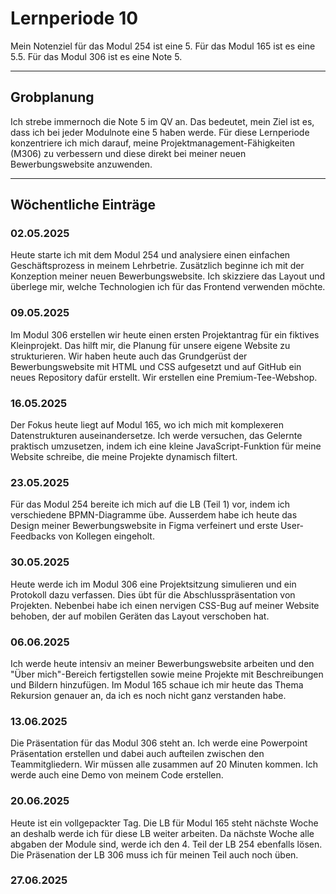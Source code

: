 # Lernperiode 10

Mein Notenziel für das Modul 254 ist eine 5. Für das Modul 165 ist es eine 5.5. Für das Modul 306 ist es eine Note 5.
 

---

## Grobplanung

Ich strebe immernoch die Note 5 im QV an. Das bedeutet, mein Ziel ist es, dass ich bei jeder Modulnote eine 5 haben werde. Für diese Lernperiode konzentriere ich mich darauf, meine Projektmanagement-Fähigkeiten (M306) zu verbessern und diese direkt bei meiner neuen Bewerbungswebsite anzuwenden.

---

## Wöchentliche Einträge

### 02.05.2025
Heute starte ich mit dem Modul 254 und analysiere einen einfachen Geschäftsprozess in meinem Lehrbetrie. Zusätzlich beginne ich mit der Konzeption meiner neuen Bewerbungswebsite. Ich skizziere das Layout und überlege mir, welche Technologien ich für das Frontend verwenden möchte.

### 09.05.2025
Im Modul 306 erstellen wir heute einen ersten Projektantrag für ein fiktives Kleinprojekt. Das hilft mir, die Planung für unsere eigene Website zu strukturieren. Wir haben heute auch das Grundgerüst der Bewerbungswebsite mit HTML und CSS aufgesetzt und auf GitHub ein neues Repository dafür erstellt. Wir erstellen eine Premium-Tee-Webshop.

### 16.05.2025
Der Fokus heute liegt auf Modul 165, wo ich mich mit komplexeren Datenstrukturen auseinandersetze. Ich werde versuchen, das Gelernte praktisch umzusetzen, indem ich eine kleine JavaScript-Funktion für meine Website schreibe, die meine Projekte dynamisch filtert.

### 23.05.2025
Für das Modul 254 bereite ich mich auf die LB (Teil 1) vor, indem ich verschiedene BPMN-Diagramme übe. Ausserdem habe ich heute das Design meiner Bewerbungswebsite in Figma verfeinert und erste User-Feedbacks von Kollegen eingeholt.

### 30.05.2025
Heute werde ich im Modul 306 eine Projektsitzung simulieren und ein Protokoll dazu verfassen. Dies übt für die Abschlusspräsentation von Projekten. Nebenbei habe ich einen nervigen CSS-Bug auf meiner Website behoben, der auf mobilen Geräten das Layout verschoben hat.

### 06.06.2025
Ich werde heute intensiv an meiner Bewerbungswebsite arbeiten und den "Über mich"-Bereich fertigstellen sowie meine Projekte mit Beschreibungen und Bildern hinzufügen. Im Modul 165 schaue ich mir heute das Thema Rekursion genauer an, da ich es noch nicht ganz verstanden habe.

### 13.06.2025
Die Präsentation für das Modul 306 steht an. Ich werde eine Powerpoint Präsentation erstellen und dabei auch aufteilen zwischen den Teammitgliedern. Wir müssen alle zusammen auf 20 Minuten kommen. Ich werde auch eine Demo von meinem Code erstellen. 

### 20.06.2025
Heute ist ein vollgepackter Tag. Die LB für Modul 165 steht nächste Woche an deshalb werde ich für diese LB weiter arbeiten. Da nächste Woche alle abgaben der Module sind, werde ich den 4. Teil der LB 254 ebenfalls lösen. Die Präsenation der LB 306 muss ich für meinen Teil auch noch üben.

### 27.06.2025

